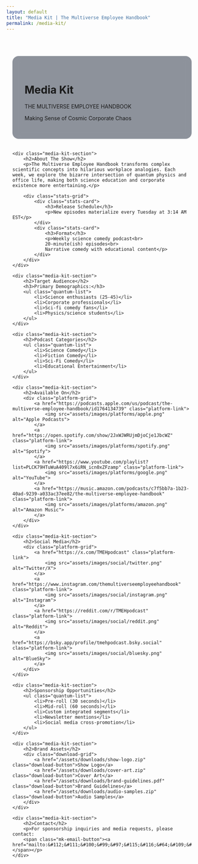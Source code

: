 ```yaml
---
layout: default
title: "Media Kit | The Multiverse Employee Handbook"
permalink: /media-kit/
---
```


<style>
.media-kit-container {
    max-width: 800px;
    margin: 4rem auto;
    padding: 0 1rem;
}

.media-kit-section {
    background: rgba(30, 41, 59, 0.5);
    padding: 2rem;
    border-radius: 1rem;
    backdrop-filter: blur(10px);
    margin: 2rem 0;
}

.platform-grid {
    display: grid;
    grid-template-columns: repeat(auto-fit, minmax(150px, 1fr));
    gap: 1.5rem;
    margin: 1.5rem 0;
}

.stats-grid {
    display: grid;
    grid-template-columns: repeat(auto-fit, minmax(200px, 1fr));
    gap: 1.5rem;
    margin: 1.5rem 0;
}

.stats-card {
    background: rgba(37, 99, 235, 0.2);
    padding: 1.5rem;
    border-radius: 0.5rem;
    text-align: center;
}

.download-button {
    display: inline-flex;
    align-items: center;
    background: rgba(37, 99, 235, 0.8);
    color: white;
    padding: 0.75rem 1.5rem;
    border-radius: 0.5rem;
    text-decoration: none;
    transition: all 0.3s ease;
    margin: 0.5rem;
}

.download-button:hover {
    background: rgba(37, 99, 235, 1);
    transform: translateY(-2px);
}

.mk-email-button {
    display: inline-flex;
    align-items: center;
    background: rgba(37, 99, 235, .8);
    color: #fff;
    padding: .75rem 1.5rem;
    border-radius: .5rem;
    text-decoration: none;
    font-weight: 600;
    transition: all .3s ease;
    backdrop-filter: blur(5px)
}

.mk-email-button:hover {
    background: #2563eb;
    transform: translateX(4px)
}

.mk-email-button a {
    color: #fff;
    text-decoration: none;
}
</style>

<div class="background-container">
    <div class="background-overlay"></div>
</div>

<div class="media-kit-container">
    <div class="media-kit-section">
        <h1>Media Kit</h1>
        <div class="hero-heading">THE MULTIVERSE EMPLOYEE HANDBOOK</div>
        <p class="tagline">Making Sense of Cosmic Corporate Chaos</p>
    </div>

    <div class="media-kit-section">
        <h2>About The Show</h2>
        <p>The Multiverse Employee Handbook transforms complex scientific concepts into hilarious workplace analogies. Each week, we explore the bizarre intersection of quantum physics and office life, making both science education and corporate existence more entertaining.</p>

        <div class="stats-grid">
            <div class="stats-card">
                <h3>Release Schedule</h3>
                <p>New episodes materialize every Tuesday at 3:14 AM EST</p>
            </div>
            <div class="stats-card">
                <h3>Format</h3>
                <p>Weekly science comedy podcast<br>
                20-minute(ish) episodes<br>
                Narrative comedy with educational content</p>
            </div>
        </div>
    </div>

    <div class="media-kit-section">
        <h2>Target Audience</h2>
        <h3>Primary Demographics:</h3>
        <ul class="quantum-list">
            <li>Science enthusiasts (25-45)</li>
            <li>Corporate professionals</li>
            <li>Sci-fi comedy fans</li>
            <li>Physics/science students</li>
        </ul>
    </div>

    <div class="media-kit-section">
        <h2>Podcast Categories</h2>
        <ul class="quantum-list">
            <li>Science Comedy</li>
            <li>Fiction Comedy</li>            
            <li>Sci-Fi Comedy</li>
            <li>Educational Entertainment</li>            
        </ul>
    </div>

    <div class="media-kit-section">
        <h2>Available On</h2>
        <div class="platform-grid">
            <a href="https://podcasts.apple.com/us/podcast/the-multiverse-employee-handbook/id1764134739" class="platform-link">
                <img src="assets/images/platforms/apple.png" alt="Apple Podcasts">
            </a>
            <a href="https://open.spotify.com/show/2JxWJWRUjmDjoCje1JbcWZ" class="platform-link">
                <img src="assets/images/platforms/spotify.png" alt="Spotify">
            </a>
            <a href="https://www.youtube.com/playlist?list=PLCK79HTuWuA409l7x6iRN_icn0xZFzamp" class="platform-link">
                <img src="assets/images/platforms/google.png" alt="YouTube">
            </a>
            <a href="https://music.amazon.com/podcasts/c7f5bb7a-1b23-40ad-9239-a033ac37ee82/the-multiverse-employee-handbook" class="platform-link">
                <img src="assets/images/platforms/amazon.png" alt="Amazon Music">
            </a>
        </div>
    </div>

    <div class="media-kit-section">
        <h2>Social Media</h2>
        <div class="platform-grid">
            <a href="https://x.com/TMEHpodcast" class="platform-link">
                <img src="assets/images/social/twitter.png" alt="Twitter/X">
            </a>
            <a href="https://www.instagram.com/themultiverseemployeehandbook" class="platform-link">
                <img src="assets/images/social/instagram.png" alt="Instagram">
            </a>
            <a href="https://reddit.com/r/TMEHpodcast" class="platform-link">
                <img src="assets/images/social/reddit.png" alt="Reddit">
            </a>
            <a href="https://bsky.app/profile/tmehpodcast.bsky.social" class="platform-link">
                <img src="assets/images/social/bluesky.png" alt="BlueSky">
            </a>
        </div>
    </div>

    <div class="media-kit-section">
        <h2>Sponsorship Opportunities</h2>
        <ul class="quantum-list">
            <li>Pre-roll (30 seconds)</li>
            <li>Mid-roll (60 seconds)</li>
            <li>Custom integrated segments</li>
            <li>Newsletter mentions</li>
            <li>Social media cross-promotion</li>
        </ul>
    </div>

    <div class="media-kit-section">
        <h2>Brand Assets</h2>
        <div class="download-grid">
            <a href="/assets/downloads/show-logo.zip" class="download-button">Show Logo</a>
            <a href="/assets/downloads/cover-art.zip" class="download-button">Cover Art</a>
            <a href="/assets/downloads/brand-guidelines.pdf" class="download-button">Brand Guidelines</a>
            <a href="/assets/downloads/audio-samples.zip" class="download-button">Audio Samples</a>
        </div>
    </div>

    <div class="media-kit-section">
        <h2>Contact</h2>
        <p>For sponsorship inquiries and media requests, please contact:  
        <span class="mk-email-button"><a href="mailto:&#112;&#111;&#100;&#99;&#97;&#115;&#116;&#64;&#109;&#117;&#108;&#116;&#105;&#118;&#101;&#114;&#115;&#101;&#101;&#109;&#112;&#108;&#111;&#121;&#101;&#101;&#104;&#97;&#110;&#100;&#98;&#111;&#111;&#107;&#46;&#99;&#111;&#109;">here</a></span></p>
    </div>
</div>

<div id="quantum-field" class="quantum-field"></div>
